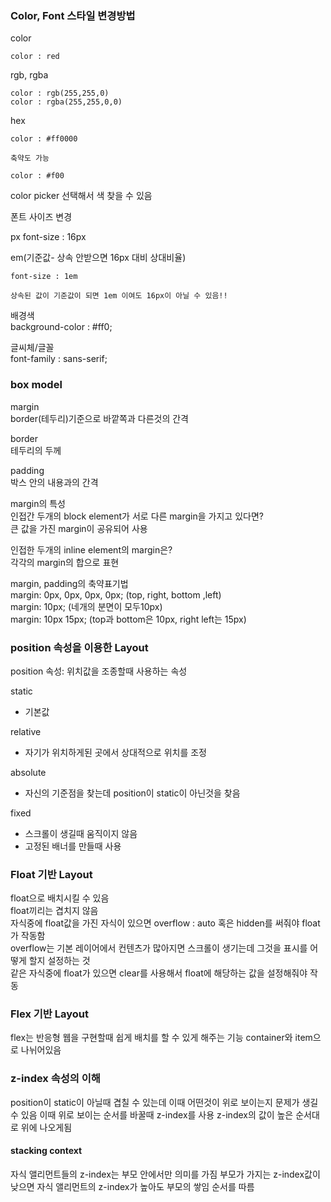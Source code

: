 ### Color, Font 스타일 변경방법

color 
```
color : red
```
rgb, rgba 
```
color : rgb(255,255,0)
color : rgba(255,255,0,0)
```
hex
```
color : #ff0000

축약도 가능

color : #f00
```

color picker 선택해서 색 찾을 수 있음


폰트 사이즈 변경

px
font-size : 16px

em(기준값- 상속 안받으면 16px 대비 상대비율)
```
font-size : 1em

상속된 값이 기준값이 되면 1em 이여도 16px이 아닐 수 있음!!
```

배경색  
background-color : #ff0;  

글씨체/글꼴   
font-family : sans-serif;


### box model

margin  
border(테두리)기준으로 바깥쪽과 다른것의 간격  

border  
테두리의 두께  

padding  
박스 안의 내용과의 간격  

margin의 특성  
인접간 두개의 block element가 서로 다른 margin을 가지고 있다면?  
큰 값을 가진 margin이 공유되어 사용  

인접한 두개의 inline element의 margin은?  
각각의 margin의 합으로 표현  

margin, padding의 축약표기법  
margin: 0px, 0px, 0px, 0px; (top, right, bottom ,left)  
margin: 10px; (네개의 분면이 모두10px)  
margin: 10px 15px; (top과 bottom은 10px, right left는 15px)  

### position 속성을 이용한 Layout

position 속성: 위치값을 조종할때 사용하는 속성

static
- 기본값

relative
- 자기가 위치하게된 곳에서 상대적으로 위치를 조정

absolute
- 자신의 기준점을 찾는데 position이 static이 아닌것을 찾음 

fixed
- 스크롤이 생길때 움직이지 않음
- 고정된 배너를 만들때 사용

### Float 기반 Layout

float으로 배치시킬 수 있음  
float끼리는 겹치지 않음  
자식중에 float값을 가진 자식이 있으면 overflow : auto 혹은 hidden를 써줘야 float가 작동함  
overflow는 기본 레이어에서 컨텐츠가 많아지면 스크롤이 생기는데 그것을 표시를 어떻게 할지 설정하는 것  
같은 자식중에 float가 있으면 clear를 사용해서 float에 해당하는 값을 설정해줘야 작동  

### Flex 기반 Layout

flex는 반응형 웹을 구현할때 쉽게 배치를 할 수 있게 해주는 기능
container와 item으로 나뉘어있음


### z-index 속성의 이해
position이 static이 아닐때 겹칠 수 있는데 이때 어떤것이 위로 보이는지 문제가 생길 수 있음
이때 위로 보이는 순서를 바꿀때 z-index를 사용
z-index의 값이 높은 순서대로 위에 나오게됨

#### stacking context
자식 앨리먼트들의 z-index는 부모 안에서만 의미를 가짐
부모가 가지는 z-index값이 낮으면 자식 앨리먼트의 z-index가 높아도 부모의 쌓임 순서를 따름
